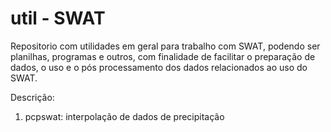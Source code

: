# util - SWAT

Repositorio com utilidades em geral para trabalho com SWAT, podendo ser planilhas, programas e outros, com finalidade de facilitar o preparação de dados, o uso e o pós processamento dos dados relacionados ao uso do SWAT.

Descrição:

1. pcpswat: interpolação de dados de precipitação
